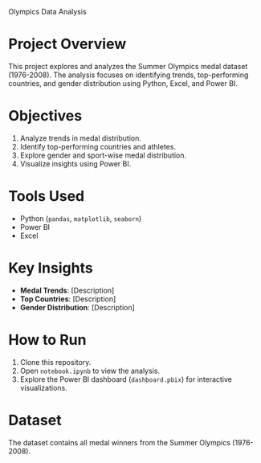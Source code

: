 Olympics Data Analysis

# Project Overview
This project explores and analyzes the Summer Olympics medal dataset (1976-2008). The analysis focuses on identifying trends, top-performing countries, and gender distribution using Python, Excel, and Power BI.

# Objectives
1. Analyze trends in medal distribution.
2. Identify top-performing countries and athletes.
3. Explore gender and sport-wise medal distribution.
4. Visualize insights using Power BI.

# Tools Used
- Python (`pandas`, `matplotlib`, `seaborn`)
- Power BI
- Excel

# Key Insights
- **Medal Trends**: [Description]
- **Top Countries**: [Description]
- **Gender Distribution**: [Description]

# How to Run
1. Clone this repository.
2. Open `notebook.ipynb` to view the analysis.
3. Explore the Power BI dashboard (`dashboard.pbix`) for interactive visualizations.

# Dataset
The dataset contains all medal winners from the Summer Olympics (1976-2008).
